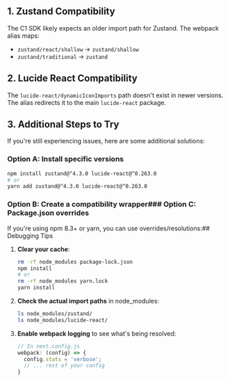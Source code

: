 
## 1. **Zustand Compatibility**
The C1 SDK likely expects an older import path for Zustand. The webpack alias maps:
- `zustand/react/shallow` → `zustand/shallow`
- `zustand/traditional` → `zustand`

## 2. **Lucide React Compatibility**
The `lucide-react/dynamicIconImports` path doesn't exist in newer versions. The alias redirects it to the main `lucide-react` package.

## 3. **Additional Steps to Try**

If you're still experiencing issues, here are some additional solutions:

### Option A: Install specific versions
```bash
npm install zustand@^4.3.0 lucide-react@^0.263.0
# or
yarn add zustand@^4.3.0 lucide-react@^0.263.0
```

### Option B: Create a compatibility wrapper### Option C: Package.json overrides
If you're using npm 8.3+ or yarn, you can use overrides/resolutions:## Debugging Tips

1. **Clear your cache**:
   ```bash
   rm -rf node_modules package-lock.json
   npm install
   # or
   rm -rf node_modules yarn.lock
   yarn install
   ```

2. **Check the actual import paths** in node_modules:
   ```bash
   ls node_modules/zustand/
   ls node_modules/lucide-react/
   ```

3. **Enable webpack logging** to see what's being resolved:
   ```javascript
   // In next.config.js
   webpack: (config) => {
     config.stats = 'verbose';
     // ... rest of your config
   }
   ```
